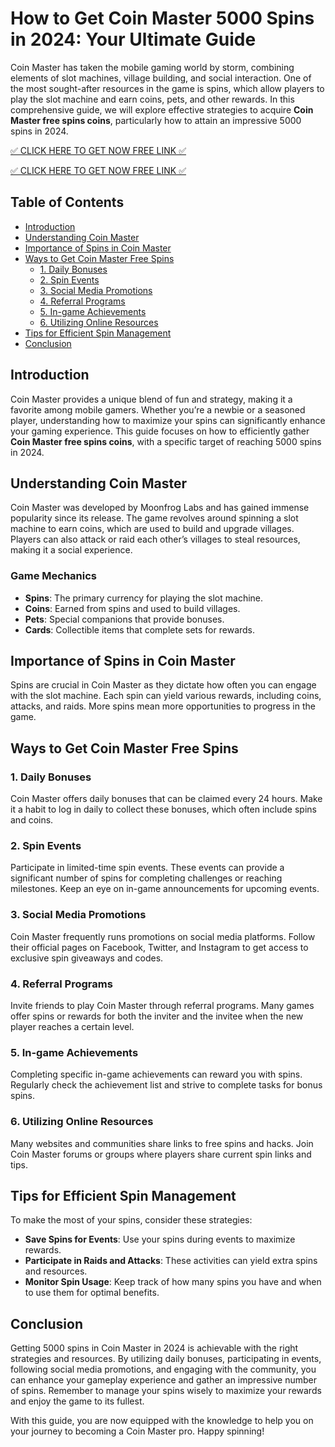 # How to Get Coin Master 5000 Spins in 2024: Your Ultimate Guide

Coin Master has taken the mobile gaming world by storm, combining elements of slot machines, village building, and social interaction. One of the most sought-after resources in the game is spins, which allow players to play the slot machine and earn coins, pets, and other rewards. In this comprehensive guide, we will explore effective strategies to acquire **Coin Master free spins coins**, particularly how to attain an impressive 5000 spins in 2024.

[✅ CLICK HERE TO GET NOW FREE LINK ✅](https://todaylink.site/Coinspins/)

[✅ CLICK HERE TO GET NOW FREE LINK ✅](https://todaylink.site/Coinspins/)

## Table of Contents

- [Introduction](#introduction)
- [Understanding Coin Master](#understanding-coin-master)
- [Importance of Spins in Coin Master](#importance-of-spins-in-coin-master)
- [Ways to Get Coin Master Free Spins](#ways-to-get-coin-master-free-spins)
  - [1. Daily Bonuses](#daily-bonuses)
  - [2. Spin Events](#spin-events)
  - [3. Social Media Promotions](#social-media-promotions)
  - [4. Referral Programs](#referral-programs)
  - [5. In-game Achievements](#in-game-achievements)
  - [6. Utilizing Online Resources](#utilizing-online-resources)
- [Tips for Efficient Spin Management](#tips-for-efficient-spin-management)
- [Conclusion](#conclusion)

## Introduction

Coin Master provides a unique blend of fun and strategy, making it a favorite among mobile gamers. Whether you’re a newbie or a seasoned player, understanding how to maximize your spins can significantly enhance your gaming experience. This guide focuses on how to efficiently gather **Coin Master free spins coins**, with a specific target of reaching 5000 spins in 2024.

## Understanding Coin Master

Coin Master was developed by Moonfrog Labs and has gained immense popularity since its release. The game revolves around spinning a slot machine to earn coins, which are used to build and upgrade villages. Players can also attack or raid each other’s villages to steal resources, making it a social experience.

### Game Mechanics

- **Spins**: The primary currency for playing the slot machine.
- **Coins**: Earned from spins and used to build villages.
- **Pets**: Special companions that provide bonuses.
- **Cards**: Collectible items that complete sets for rewards.

## Importance of Spins in Coin Master

Spins are crucial in Coin Master as they dictate how often you can engage with the slot machine. Each spin can yield various rewards, including coins, attacks, and raids. More spins mean more opportunities to progress in the game.

## Ways to Get Coin Master Free Spins

### 1. Daily Bonuses

Coin Master offers daily bonuses that can be claimed every 24 hours. Make it a habit to log in daily to collect these bonuses, which often include spins and coins.

### 2. Spin Events

Participate in limited-time spin events. These events can provide a significant number of spins for completing challenges or reaching milestones. Keep an eye on in-game announcements for upcoming events.

### 3. Social Media Promotions

Coin Master frequently runs promotions on social media platforms. Follow their official pages on Facebook, Twitter, and Instagram to get access to exclusive spin giveaways and codes.

### 4. Referral Programs

Invite friends to play Coin Master through referral programs. Many games offer spins or rewards for both the inviter and the invitee when the new player reaches a certain level.

### 5. In-game Achievements

Completing specific in-game achievements can reward you with spins. Regularly check the achievement list and strive to complete tasks for bonus spins.

### 6. Utilizing Online Resources

Many websites and communities share links to free spins and hacks. Join Coin Master forums or groups where players share current spin links and tips.

## Tips for Efficient Spin Management

To make the most of your spins, consider these strategies:

- **Save Spins for Events**: Use your spins during events to maximize rewards.
- **Participate in Raids and Attacks**: These activities can yield extra spins and resources.
- **Monitor Spin Usage**: Keep track of how many spins you have and when to use them for optimal benefits.

## Conclusion

Getting 5000 spins in Coin Master in 2024 is achievable with the right strategies and resources. By utilizing daily bonuses, participating in events, following social media promotions, and engaging with the community, you can enhance your gameplay experience and gather an impressive number of spins. Remember to manage your spins wisely to maximize your rewards and enjoy the game to its fullest.

With this guide, you are now equipped with the knowledge to help you on your journey to becoming a Coin Master pro. Happy spinning!
